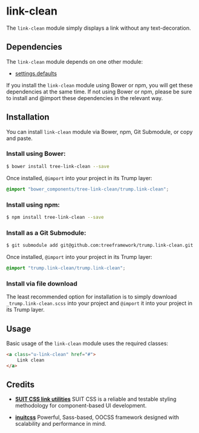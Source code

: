 # link-clean

The `link-clean` module simply displays a link without any text-decoration.

## Dependencies

The `link-clean` module depends on one other module:

* [settings.defaults](https://github.com/treeframework/settings.defaults)

If you install the `link-clean` module using Bower or npm, you will get these
dependencies at the same time. If not using Bower or npm, please be sure to
install and @import these dependencies in the relevant way.

## Installation

You can install `link-clean` module via Bower, npm, Git Submodule, or copy and
paste.

### Install using Bower:

```sh
$ bower install tree-link-clean --save
```

Once installed, `@import` into your project in its Trump layer:

```scss
@import "bower_components/tree-link-clean/trump.link-clean";
```

### Install using npm:

```sh
$ npm install tree-link-clean --save
```

### Install as a Git Submodule:

```sh
$ git submodule add git@github.com:treeframework/trump.link-clean.git
```

Once installed, `@import` into your project in its Trump layer:

```scss
@import "trump.link-clean/trump.link-clean";
```

### Install via file download

The least recommended option for installation is to simply download
`_trump.link-clean.scss` into your project and `@import` it into your
project in its Trump layer.

## Usage

Basic usage of the `link-clean` module uses the required classes:

```html
<a class="u-link-clean" href="#">
    Link clean
</a>
```

## Credits

* **[SUIT CSS link utilities](https://github.com/suitcss/utils-link/)** SUIT
CSS is a reliable and testable styling methodology for component-based UI
development.

* **[inuitcss](https://github.com/inuitcss)** Powerful, Sass-based, OOCSS
framework designed with scalability and performance in mind.
